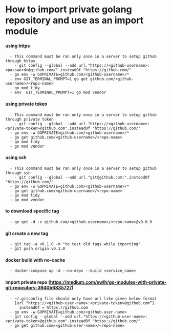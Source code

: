 # How to import private golang repository and use as an import module 

#### using https
```
  - This command must be ran only once in a server to setup github through https
    - git config --global --add url."https://<github-username>:<password>@github.com/".insteadOf "https://github.com/" 
  - go env -w GOPRIVATE=github.com/<github-username>/* 
  - env GIT_TERMINAL_PROMPT=1 go get github.com/<github-username>/<repo-name>
  - go mod tidy
  - env  GIT_TERMINAL_PROMPT=1 go mod vendor
```

#### using private token
```
  - This command must be ran only once in a server to setup github through private token
    - git config --global --add url."https://<github-username>:<private-token>@github.com".insteadOf "https://github.com/"
  - go env -w GOPRIVATE=github.com/<github-username>/* 
  - go get github.com/<github-username>/<repo-name>
  - go mod tidy
  - go mod vendor
```

#### using ssh
```
  - This command must be ran only once in a server to setup github through ssh
    - git config --global --add url."git@github.com:".insteadOf "https://github.com/" 
  - go env -w GOPRIVATE=github.com/<github-username>/* 
  - go get github.com/<github-username>/<repo-name>
  - go mod tidy
  - go mod vendor
```

#### to download specific tag
```
  - go get -d -v github.com/<github-username>/<repo-name>@v0.0.9
```

#### git create a new tag
```
  - git tag -a v0.1.0 -m "to test old tags while importing"
  - git push origin v0.1.0
```


#### docker build with no-cache
```
  - docker-compose up -d --no-deps --build <service_name>
```

#### import private repo	(https://medium.com/swlh/go-modules-with-private-git-repository-3940b6835727)
```
  - ~/.gitconfig file should only have url like given below format
    [url “https://<github-user-name>:<private-token>@github.com”]
      insteadOf = https://github.com
  - go env -w GOPRIVATE=github.com/<github-user-name>
  - git config --global --add url."https://<github-user-name>:<private-token>@github.com".insteadOf "https://github.com/"
  - go get github.com/<github-user-name>/<repo-name>
```
